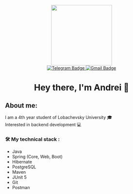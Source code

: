 <div id="header" align="center">
  <img src="https://user-images.githubusercontent.com/74038190/216649421-9e9387cc-b2d3-4375-97e2-f4c43373d3ae.gif" width="200"/>


  <div id="badges">
    <a href="https://t.me/eikhe">
      <img src="https://img.shields.io/badge/Telegram-blue?style=for-the-badge&logo=telegram&logoColor=white" alt="Telegram Badge"/>
    </a>
    <a href="mailto:eykheandrey17@gmail.com">
      <img src="https://img.shields.io/badge/Gmail-red?style=for-the-badge&logo=gmail&logoColor=white" alt="Gmail Badge"/>
    </a>
  </div>

  <h1>
    Hey there, I'm Andrei 👋
  </h1>
</div>

## About me:
I am a 4th year student of Lobachevsky University 🎓   
Interested in backend development 💻

### :hammer_and_wrench: My technical stack :
* Java
* Spring (Core, Web, Boot)
* Hibernate
* PostgreSQL
* Maven
* JUnit 5
* Git
* Postman
